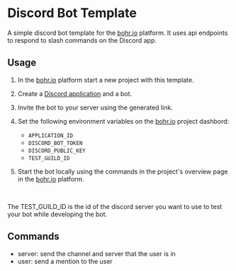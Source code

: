 # Discord Bot Template

A simple discord bot template for the [bohr.io](https://bohr.io) platform. It uses api endpoints to respond to slash commands on the Discord app.

## Usage

1. In the [bohr.io](https://bohr.io) platform start a new project with this template.
1. Create a [Discord application](https://discord.com/developers/applications) and a bot.
1. Invite the bot to your server using the generated link.
1. Set the following environment variables on the [bohr.io](https://bohr.io) project dashbord:
    - `APPLICATION_ID`
    - `DISCORD_BOT_TOKEN`
    - `DISCORD_PUBLIC_KEY`
    - `TEST_GUILD_ID`

5. Start the bot locally using the commands in the project's overview page in the [bohr.io](https://bohr.io) platform.

</br>

The TEST_GUILD_ID is the id of the discord server you want to use to test your bot while developing the bot.

## Commands

 - server: send the channel and server that the user is in
 - user: send a mention to the user
